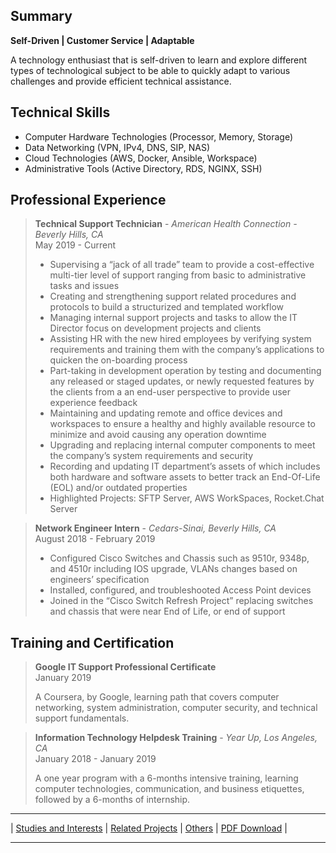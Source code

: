 ## Summary
**Self-Driven | Customer Service | Adaptable**

A technology enthusiast that is self-driven to learn and explore different types of technological subject to be able to quickly adapt to various challenges and provide efficient technical assistance. 
 

## Technical Skills
- Computer Hardware Technologies (Processor, Memory, Storage)
- Data Networking (VPN, IPv4, DNS, SIP, NAS)
- Cloud Technologies (AWS, Docker, Ansible, Workspace)
- Administrative Tools (Active Directory, RDS, NGINX, SSH)


## Professional Experience

>**Technical Support Technician** - *American Health Connection - Beverly Hills, CA* <br>
>May 2019 - Current
>
> - Supervising a “jack of all trade” team to provide a cost-effective multi-tier level of support ranging from basic to administrative tasks and issues 
> - Creating and strengthening support related procedures and protocols to build a structurized and templated workflow
> - Managing internal support projects and tasks to allow the IT Director focus on development projects and clients
> - Assisting HR with the new hired employees by verifying system requirements and training them with the company’s applications to quicken the on-boarding process
> - Part-taking in development operation by testing and documenting any released or staged updates, or newly requested features by the clients from a an end-user perspective to provide user experience feedback
> - Maintaining and updating remote and office devices and workspaces to ensure a healthy and highly available resource to minimize and avoid causing any operation downtime
> - Upgrading and replacing internal computer components to meet the company’s system requirements and security 
> - Recording and updating IT department’s assets of which includes both hardware and software assets to better track an End-Of-Life (EOL) and/or outdated properties
> - Highlighted Projects: SFTP Server, AWS WorkSpaces, Rocket.Chat Server
>

>**Network Engineer Intern** - *Cedars-Sinai, Beverly Hills, CA* <br>
>August 2018 - February 2019 
>
>  - Configured Cisco Switches and Chassis such as 9510r, 9348p, and 4510r including IOS upgrade, VLANs changes based on engineers’ specification
> - Installed, configured, and troubleshooted Access Point devices
> - Joined in the “Cisco Switch Refresh Project” replacing switches and chassis that were near End of Life, or end of support
>

## Training and Certification

> **Google IT Support Professional Certificate** <br>
> January 2019 
> 
> A Coursera, by Google, learning path that covers computer networking, system administration, computer security, and technical support fundamentals.
>

> **Information Technology Helpdesk Training** - *Year Up, Los Angeles, CA* <br>
> January 2018 - January 2019 
> 
> A one year program with a 6-months intensive training, learning computer technologies, communication, and business etiquettes, followed by a 6-months of internship.
>

---

| <a href="https://app.pluralsight.com/profile/itswesleyaye">Studies and Interests</a> | <a href="https://github.com/iamwesm/aboutwes/blob/main/RelatedSkills.md#related-skills">Related Projects</a> | <a href="https://github.com/iamwesm/homelab">Others</a> | <a href="https://mega.nz/file/syIRFQiS#bhO1Aso_g13EIeEvJhuxDQWEOsVNcFcTs7oJx1eXAwc">PDF Download</a> |

---
